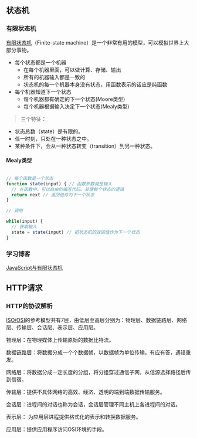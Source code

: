 ## 状态机

### 有限状态机

[有限状态机](https://zh.wikipedia.org/wiki/%E6%9C%89%E9%99%90%E7%8A%B6%E6%80%81%E6%9C%BA)（Finite-state machine）是一个非常有用的模型，可以模拟世界上大部分事物。

- 每个状态都是一个机器
  - 在每个机器里面，可以做计算、存储、输出
  - 所有的机器输入都是一致的
  - 状态机的每一个机器本身没有状态，用函数表示的话应是纯函数
- 每个机器知道下一个状态
  - 每个机器都有确定的下一个状态(Moore类型)
  - 每个机器根据输入决定下一个状态(Mealy类型)

> 三个特征：

- 状态总数（state）是有限的。
- 任一时刻，只处在一种状态之中。
- 某种条件下，会从一种状态转变（transition）到另一种状态。


#### Mealy类型

```js

// 每个函数是一个状态
function state(input) { // 函数参数就是输入
  // 在函数中，可以自由的编写代码。处理每个状态的逻辑
  return next // 返回值作为下一个状态
}

// 调用

while(input) {
  // 获取输入
  state = state(input) // 把状态机的返回值作为下一个状态
}

```


### 学习博客

[JavaScript与有限状态机](http://www.ruanyifeng.com/blog/2013/09/finite-state_machine_for_javascript.html)


## HTTP请求

### HTTP的协议解析

[ISO/OSI](https://blog.csdn.net/htyurencaotang/article/details/11473015)的参考模型共有7层，由低层至高层分别为：物理层、数据链路层、网络层、传输层、会话层、表示层、应用层。

物理层：在物理媒体上传输原始的数据比特流。

数据链路层：将数据分成一个个数据帧，以数据帧为单位传输。有应有答，遇错重发。

网络层：将数据分成一定长度的分组，将分组穿过通信子网，从信源选择路径后传到信宿。

传输层：提供不具体网络的高效、经济、透明的端到端数据传输服务。

会话层：进程间的对话也称为会话，会话层管理不同主机上各进程间的对话。

表示层： 为应用层进程提供格式化的表示和转换数据服务。

应用层：提供应用程序访问OSI环境的手段。